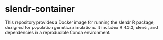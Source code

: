 # slendr-container
This repository provides a Docker image for running the slendr R package, designed for population genetics simulations. It includes R 4.3.3, slendr, and dependencies in a reproducible Conda environment.
